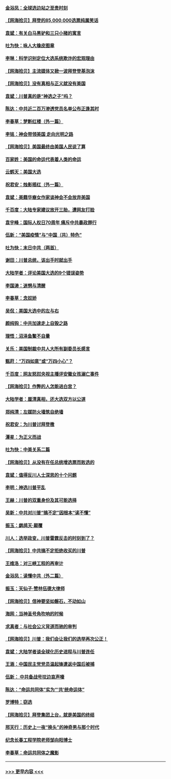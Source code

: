 #### [金浴凤：全球选边站之至贵时刻](../pages/nsc993/n12627318.md?t=12180403) 
#### [【网海拾贝】拜登的85,000,000选票纯属笑话](../pages/nsc993/n12626569.md?t=12180403) 
#### [袁斌：有关白马黑驴和三只小猪的寓言](../pages/nsc993/n12626198.md?t=12180403) 
#### [吐为快：咏人大橡皮图章](../pages/nsc993/n12624470.md?t=12180403) 
#### [李琳：科学识别定位大选系统欺诈的宏观理由](../pages/nsc993/n12624340.md?t=12180403) 
#### [【网海拾贝】主流媒体又掀一波拜登登基泡沫](../pages/nsc993/n12624000.md?t=12180403) 
#### [【网海拾贝】没有真相与正义就没有美国](../pages/nsc993/n12621885.md?t=12180403) 
#### [袁斌：川普真的是“神选之子”吗？](../pages/nsc993/n12621749.md?t=12180403) 
#### [陈达：中共近二百万渗透党员名单公布正逢其时](../pages/nsc993/n12620870.md?t=12180403) 
#### [李春草：梦断红楼（外一篇）](../pages/nsc993/n12619122.md?t=12180403) 
#### [李铭：神会带领美国 走向光明之路](../pages/nsc993/n12618584.md?t=12180403) 
#### [【网海拾贝】美国最终由美国人民说了算](../pages/nsc993/n12617255.md?t=12180403) 
#### [百家姓：美国的命运代表着人类的命运](../pages/nsc993/n12615838.md?t=12180403) 
#### [云鹤天：美国大选](../pages/nsc993/n12615994.md?t=12180403) 
#### [祝君安：烛影摇红（外一篇）](../pages/nsc993/n12615975.md?t=12180403) 
#### [袁斌：美籍华裔女作家谈神会不会放弃美国](../pages/nsc993/n12615263.md?t=12180403) 
#### [千百度：大陆专家建议放开三胎，遭网友打脸](../pages/nsc993/n12614456.md?t=12180403) 
#### [袁宇峰：国际人权日70周年 痛斥中共暴政罪行](../pages/nsc993/n12611965.md?t=12180403) 
#### [伍新：“美国疫情”与“中国（共）特色”](../pages/nsc993/n12611463.md?t=12180403) 
#### [吐为快：末日中共（两首）](../pages/nsc993/n12611461.md?t=12180403) 
#### [谢田：川普总统，该出手时就出手](../pages/nsc993/n12610905.md?t=12180403) 
#### [大陆学者：评论美国大选的9个错误姿势](../pages/nsc993/n12609586.md?t=12180403) 
#### [李国涛：迷惘与清醒](../pages/nsc993/n12607532.md?t=12180403) 
#### [李春草：念奴娇](../pages/nsc993/n12607083.md?t=12180403) 
#### [吴侃：美国大选中的左与右](../pages/nsc993/n12607054.md?t=12180403) 
#### [颜纯钩：中共加速走上自毁之路](../pages/nsc993/n12606473.md?t=12180403) 
#### [理悟：沼泽鱼鳖不自量](../pages/nsc993/n12606454.md?t=12180403) 
#### [关乐：美国制裁中共人大所有副委员长感言](../pages/nsc993/n12606442.md?t=12180403) 
#### [甄莳：“万四如意”或“万四小心”？](../pages/nsc993/n12606091.md?t=12180403) 
#### [千百度：网友怒怼央视主播评安徽女孩溺亡事件](../pages/nsc993/n12605370.md?t=12180403) 
#### [【网海拾贝】作弊的人怎能进白宫？](../pages/nsc993/n12603546.md?t=12180403) 
#### [大陆学者：厘清真相，还大选双方以公道](../pages/nsc993/n12603475.md?t=12180403) 
#### [郑纯清：左媒防火墙筑自绝墙](../pages/nsc993/n12602226.md?t=12180403) 
#### [祝君安：为川普讨拜登檄](../pages/nsc993/n12602199.md?t=12180403) 
#### [潭星：为正义而战](../pages/nsc993/n12600926.md?t=12180403) 
#### [吐为快：中美关系二篇](../pages/nsc993/n12600908.md?t=12180403) 
#### [【网海拾贝】从没有在任总统增选票而败选的](../pages/nsc993/n12600435.md?t=12180403) 
#### [袁斌：值得反川人士深思的十个问题](../pages/nsc993/n12600332.md?t=12180403) 
#### [李明：神选川普平乱](../pages/nsc993/n12599751.md?t=12180403) 
#### [王赫：川普的双重身份及其可能选择](../pages/nsc993/n12599723.md?t=12180403) 
#### [吴新：中共对川普“搞不定”因根本“读不懂”](../pages/nsc993/n12599502.md?t=12180403) 
#### [振玉：鹧鸪天‧颠覆](../pages/nsc993/n12599494.md?t=12180403) 
#### [川人：选举政变，川普雷霆反击的时刻到了？](../pages/nsc993/n12599291.md?t=12180403) 
#### [【网海拾贝】中共搞不定拒绝收买的川普](../pages/nsc993/n12598955.md?t=12180403) 
#### [王维洛：对三峡工程的再审计](../pages/nsc993/n12598436.md?t=12180403) 
#### [金浴凤：读懂中共（外二篇）](../pages/nsc993/n12597943.md?t=12180403) 
#### [振玉：天仙子‧赞林伍德大律师](../pages/nsc993/n12597929.md?t=12180403) 
#### [【网海拾贝】信神要坚如磐石，不动如山](../pages/nsc993/n12597901.md?t=12180403) 
#### [海网：当神圣号角吹响的时候](../pages/nsc993/n12595891.md?t=12180403) 
#### [求真者：与社会公义背道而驰的审判](../pages/nsc993/n12595868.md?t=12180403) 
#### [【网海拾贝】川普：我们会让我们的选举再次公正！](../pages/nsc993/n12594930.md?t=12180403) 
#### [袁斌：大陆学者谈全球化历史进程与川普连任](../pages/nsc993/n12594690.md?t=12180403) 
#### [王涵：中国民主党党员温起锋遣返中国后被捕](../pages/nsc993/n12594540.md?t=12180403) 
#### [伍新： 中共备战号坟边哀声嚎](../pages/nsc993/n12593086.md?t=12180403) 
#### [陈达：“命运共同体”实为“‘共’统命运体”](../pages/nsc993/n12590865.md?t=12180403) 
#### [罗博特：窃选](../pages/nsc993/n12590619.md?t=12180403) 
#### [【网海拾贝】拜登集团上台，就是美国的终结](../pages/nsc993/n12589725.md?t=12180403) 
#### [邢天行：历史上一夜“换头”的神奇男与那个时代](../pages/nsc993/n12589424.md?t=12180403) 
#### [纪念长春工程学院老师邹向阳博士](../pages/nsc993/n12585390.md?t=12180403) 
#### [李春草：命运共同体之魔影](../pages/nsc993/n12585026.md?t=12180403) 

----
#### [ >>> 更早内容 <<< ](../indexes/nsc993-earlier.md)
